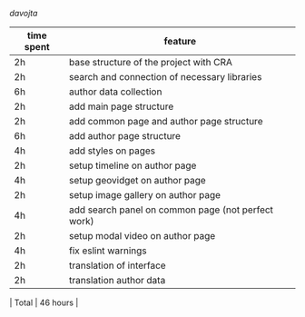 *davojta*

| time spent | feature |
|-------------|-------------|
| 2h | base structure of the project with CRA |
| 2h | search and connection of necessary libraries |
| 6h | author data collection |
| 2h | add main page structure |
| 2h | add common page and author page structure |
| 6h | add author page structure |
| 4h | add styles on pages |
| 2h | setup timeline on author page |
| 4h | setup geovidget on author page  |
| 2h | setup image gallery on author page |
| 4h | add search panel on common page (not perfect work) |
| 2h | setup modal video on author page |
| 4h | fix eslint warnings |
| 2h | translation of interface |
| 2h | translation author data |

| Total | 46 hours |